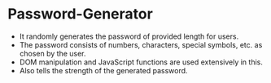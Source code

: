 # Password-Generator
- It randomly generates the password of provided length for users. 
- The password consists of numbers, characters, special symbols, etc. as chosen by the user. 
- DOM manipulation and JavaScript functions are used extensively in this.
- Also tells the strength of the generated password.
